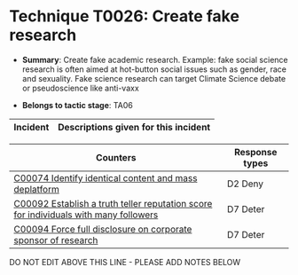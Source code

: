 # Technique T0026: Create fake research

* **Summary**: Create fake academic research. Example: fake social science research is often aimed at hot-button social issues such as gender, race and sexuality. Fake science research can target Climate Science debate or pseudoscience like anti-vaxx

* **Belongs to tactic stage**: TA06


| Incident | Descriptions given for this incident |
| -------- | -------------------- |



| Counters | Response types |
| -------- | -------------- |
| [C00074 Identify identical content and mass deplatform](../counters/C00074.md) | D2 Deny |
| [C00092 Establish a truth teller reputation score for individuals with many followers](../counters/C00092.md) | D7 Deter |
| [C00094 Force full disclosure on corporate sponsor of research](../counters/C00094.md) | D7 Deter |


DO NOT EDIT ABOVE THIS LINE - PLEASE ADD NOTES BELOW